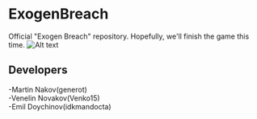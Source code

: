 # ExogenBreach
Official "Exogen Breach" repository. Hopefully, we'll finish the game this time.
![Alt text](ExogenBreach/X_Breach/Assets/images/Ver3.png?raw=true "Exogen Breach")

## Developers
  -Martin Nakov(generot)<br>
  -Venelin Novakov(Venko15)<br>
  -Emil Doychinov(idkmandocta)<br>

